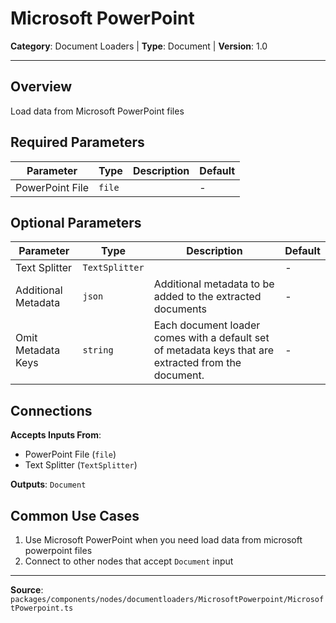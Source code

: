 # Microsoft PowerPoint

**Category**: Document Loaders | **Type**: Document | **Version**: 1.0

---

## Overview

Load data from Microsoft PowerPoint files

## Required Parameters

| Parameter | Type | Description | Default |
|-----------|------|-------------|---------|
| PowerPoint File | `file` |  | - |

## Optional Parameters

| Parameter | Type | Description | Default |
|-----------|------|-------------|---------|
| Text Splitter | `TextSplitter` |  | - |
| Additional Metadata | `json` | Additional metadata to be added to the extracted documents | - |
| Omit Metadata Keys | `string` | Each document loader comes with a default set of metadata keys that are extracted from the document. | - |

## Connections

**Accepts Inputs From**:
- PowerPoint File (`file`)
- Text Splitter (`TextSplitter`)

**Outputs**: `Document`

## Common Use Cases

1. Use Microsoft PowerPoint when you need load data from microsoft powerpoint files
2. Connect to other nodes that accept `Document` input

---

**Source**: `packages/components/nodes/documentloaders/MicrosoftPowerpoint/MicrosoftPowerpoint.ts`